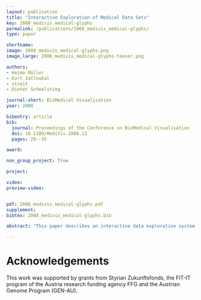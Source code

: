 ```yaml
---
layout: publication
title: "Interactive Exploration of Medical Data Sets"
key: 2008_medivis_medical-glyphs
permalink: /publications/2008_medivis_medical-glyphs/
type: paper

shortname:
image: 2008_medivis_medical-glyphs.png
image_large: 2008_medivis_medical-glyphs-teaser.png

authors:
- Heimo Müller
- Kurt Zatloukal
- streit
- Dieter Schmalstieg

journal-short: BioMedical Visualisation
year: 2008

bibentry: article
bib:
  journal: Proceedings of the Conference on BioMedical Visualisation
  doi: 10.1109/MediVis.2008.13
  pages: 29--35

award: 

non_group_project: True

project:

video:
preview-video:


pdf: 2008_medivis_medical-glyphs.pdf
supplement:
bibtex: 2008_medivis_medical-glyphs.bib

abstract: "This paper describes an interactive data exploration system for molecular and clinical data in the field of personalized medicine. It addresses the essential but to date unsolved problem of how to identify connections between genetic variants and their corresponding diseases or the response to certain drugs and treatments, respectively. It is therefore necessary to connect genetic with clinical data in order to categorize specific subgroups of patients with certain disease features. The huge amount of data provided by molecular analytical methods (e.g. data on genetic alterations, proteomic or metabolomic data) can only be analyzed by applying statistical methods and bioinformatics. However, even standard methods of statistics and bioinformatics fail when the data is inhomogeneous – as is the case with clinical data – and when data structures are obscured by noise and dominant patterns. The structure of large medical data sets is made visible by using so called object- and attribute-glyphs, which can be arranged in a two dimensional space and synchronized with a set of visualization views."

---
```


# Acknowledgements
This work was supported by grants from Styrian Zukunftsfonds, the FIT-IT program of the Austria research funding agency FFG and the Austrian Genome Program (GEN-AU).
